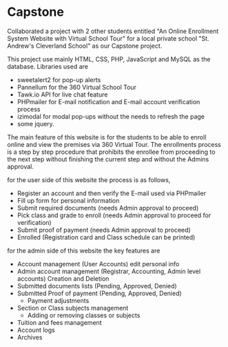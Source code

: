# Capstone
Collaborated a project with 2 other students entitled "An Online Enrollment System Website with Virtual School Tour" for a local private school "St. Andrew's Cleverland School" as our Capstone project.

This project use mainly HTML, CSS, PHP, JavaScript and MySQL as the database. 
Libraries used are
 - sweetalert2 for pop-up alerts
 - Pannellum for the 360 Virtual School Tour
 - Tawk.io API for live chat feature
 - PHPmailer for E-mail notification and E-mail account verification process
 - izimodal for modal pop-ups without the needs to refresh the page
 - some jquery.

The main feature of this website is for the students to be able to enroll online and view the premises via 360 Virtual Tour. The enrollments process is a step by step procedure that prohibits the enrollee from proceeding to the next step without finishing the current step and without the Admins approval. 

for the user side of this website the process is as follows, 
 - Register an account and then verify the E-mail used via PHPmailer
 - Fill up form for personal information
 - Submit required documents (needs Admin approval to proceed)
 - Pick class and grade to enroll (needs Admin approval to proceed for verification)
 - Submit proof of payment (needs Admin approval to proceed)
 - Enrolled (Registration card and Class schedule can be printed)

for the admin side of this website the key features are
 - Account management (User Accounts) edit personal info
 - Admin account management (Registrar, Accounting, Admin level accounts) Creation and Deletion
 - Submitted documents lists (Pending, Approved, Denied) 
 - Submitted Proof of payment (Pending, Approved, Denied)
   - Payment adjustments
 - Section or Class subjects management 
   - Adding or removing classes or subjects
 - Tuition and fees management
 - Account logs
 - Archives
